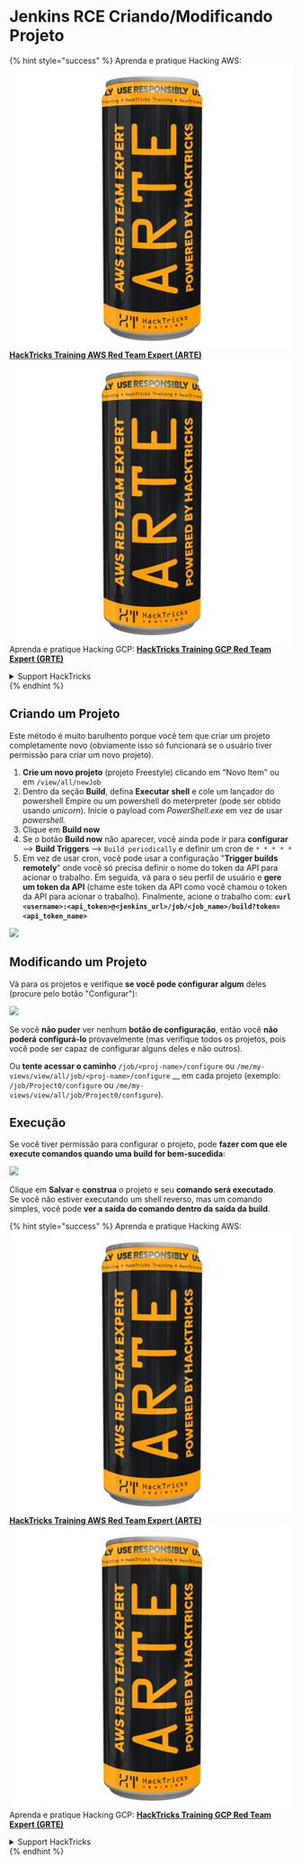 # Jenkins RCE Criando/Modificando Projeto

{% hint style="success" %}
Aprenda e pratique Hacking AWS:<img src="../../.gitbook/assets/image (1) (1) (1).png" alt="" data-size="line">[**HackTricks Training AWS Red Team Expert (ARTE)**](https://training.hacktricks.xyz/courses/arte)<img src="../../.gitbook/assets/image (1) (1) (1).png" alt="" data-size="line">\
Aprenda e pratique Hacking GCP: <img src="../../.gitbook/assets/image (2).png" alt="" data-size="line">[**HackTricks Training GCP Red Team Expert (GRTE)**<img src="../../.gitbook/assets/image (2).png" alt="" data-size="line">](https://training.hacktricks.xyz/courses/grte)

<details>

<summary>Support HackTricks</summary>

* Confira os [**planos de assinatura**](https://github.com/sponsors/carlospolop)!
* **Junte-se ao** 💬 [**grupo do Discord**](https://discord.gg/hRep4RUj7f) ou ao [**grupo do telegram**](https://t.me/peass) ou **siga**-nos no **Twitter** 🐦 [**@hacktricks\_live**](https://twitter.com/hacktricks_live)**.**
* **Compartilhe truques de hacking enviando PRs para o** [**HackTricks**](https://github.com/carlospolop/hacktricks) e [**HackTricks Cloud**](https://github.com/carlospolop/hacktricks-cloud) repositórios do github.

</details>
{% endhint %}

## Criando um Projeto

Este método é muito barulhento porque você tem que criar um projeto completamente novo (obviamente isso só funcionará se o usuário tiver permissão para criar um novo projeto).

1. **Crie um novo projeto** (projeto Freestyle) clicando em "Novo Item" ou em `/view/all/newJob`
2. Dentro da seção **Build**, defina **Executar shell** e cole um lançador do powershell Empire ou um powershell do meterpreter (pode ser obtido usando _unicorn_). Inicie o payload com _PowerShell.exe_ em vez de usar _powershell._
3. Clique em **Build now**
1. Se o botão **Build now** não aparecer, você ainda pode ir para **configurar** --> **Build Triggers** --> `Build periodically` e definir um cron de `* * * * *`
2. Em vez de usar cron, você pode usar a configuração "**Trigger builds remotely**" onde você só precisa definir o nome do token da API para acionar o trabalho. Em seguida, vá para o seu perfil de usuário e **gere um token da API** (chame este token da API como você chamou o token da API para acionar o trabalho). Finalmente, acione o trabalho com: **`curl <username>:<api_token>@<jenkins_url>/job/<job_name>/build?token=<api_token_name>`**

![](<../../.gitbook/assets/image (165).png>)

## Modificando um Projeto

Vá para os projetos e verifique **se você pode configurar algum** deles (procure pelo botão "Configurar"):

![](<../../.gitbook/assets/image (265).png>)

Se você **não puder** ver nenhum **botão de configuração**, então você **não poderá** **configurá-lo** provavelmente (mas verifique todos os projetos, pois você pode ser capaz de configurar alguns deles e não outros).

Ou **tente acessar o caminho** `/job/<proj-name>/configure` ou `/me/my-views/view/all/job/<proj-name>/configure` \_\_ em cada projeto (exemplo: `/job/Project0/configure` ou `/me/my-views/view/all/job/Project0/configure`).

## Execução

Se você tiver permissão para configurar o projeto, pode **fazer com que ele execute comandos quando uma build for bem-sucedida**:

![](<../../.gitbook/assets/image (98).png>)

Clique em **Salvar** e **construa** o projeto e seu **comando será executado**.\
Se você não estiver executando um shell reverso, mas um comando simples, você pode **ver a saída do comando dentro da saída da build**.

{% hint style="success" %}
Aprenda e pratique Hacking AWS:<img src="../../.gitbook/assets/image (1) (1) (1).png" alt="" data-size="line">[**HackTricks Training AWS Red Team Expert (ARTE)**](https://training.hacktricks.xyz/courses/arte)<img src="../../.gitbook/assets/image (1) (1) (1).png" alt="" data-size="line">\
Aprenda e pratique Hacking GCP: <img src="../../.gitbook/assets/image (2).png" alt="" data-size="line">[**HackTricks Training GCP Red Team Expert (GRTE)**<img src="../../.gitbook/assets/image (2).png" alt="" data-size="line">](https://training.hacktricks.xyz/courses/grte)

<details>

<summary>Support HackTricks</summary>

* Confira os [**planos de assinatura**](https://github.com/sponsors/carlospolop)!
* **Junte-se ao** 💬 [**grupo do Discord**](https://discord.gg/hRep4RUj7f) ou ao [**grupo do telegram**](https://t.me/peass) ou **siga**-nos no **Twitter** 🐦 [**@hacktricks\_live**](https://twitter.com/hacktricks_live)**.**
* **Compartilhe truques de hacking enviando PRs para o** [**HackTricks**](https://github.com/carlospolop/hacktricks) e [**HackTricks Cloud**](https://github.com/carlospolop/hacktricks-cloud) repositórios do github.

</details>
{% endhint %}
